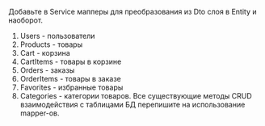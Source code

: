 Добавьте в Service мапперы для преобразования из Dto слоя в Entity и наоборот.
1) Users - пользователи
2) Products - товары
3) Cart - корзина
4) CartItems - товары в корзине
5) Orders - заказы
6) OrderItems - товары в заказе
7) Favorites - избранные товары
8) Categories - категории товаров.
   Все существующие методы CRUD взаимодействия с таблицами БД
   перепишите на использование mapper-ов.